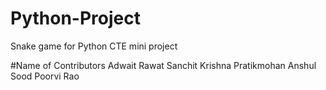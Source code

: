 # Python-Project
Snake game for Python CTE mini project


#Name of Contributors
Adwait Rawat
Sanchit Krishna
Pratikmohan
Anshul Sood
Poorvi Rao
